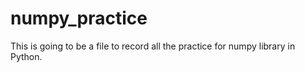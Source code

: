 # numpy_practice
This is going to be a file to record all the practice for numpy library in Python.
